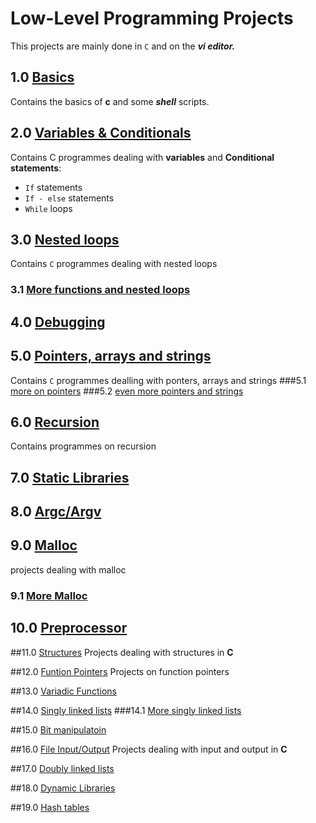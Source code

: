 # Low-Level Programming Projects
This projects are mainly done in `C` and on the ***vi editor.***

## 1.0 [Basics](./0x00-hello_world)
Contains the basics of **c** and some ***shell*** scripts.

## 2.0 [Variables & Conditionals](./0x01-variables_if_else_while)
Contains C programmes dealing with **variables** and **Conditional statements**:
- `If` statements
- `If - else` statements
- `While` loops

## 3.0 [Nested loops](./0x02-functions_nested_loops)
Contains `C` programmes dealing with nested loops

### 3.1 [More functions and nested loops](./0x04-more_functions_nested_loops)

## 4.0 [Debugging](./0x03-debugging)

## 5.0 [Pointers, arrays and strings](./0x05-pointers_arrays_strings)
Contains `C` programmes dealling with ponters, arrays and strings
###5.1 [more on pointers](./0x06-pointers_arrays_strings)
###5.2 [even more pointers and strings](./0x07-pointers_arrays_strings)

## 6.0 [Recursion](./0x08-recursion)
Contains programmes on recursion
## 7.0 [Static Libraries](./0x09-static_libraries)

## 8.0 [Argc/Argv](./0x0A-argc_argv)

## 9.0 [Malloc](./0x0B-malloc_free)
projects dealing with malloc
### 9.1 [More Malloc](./0x0C-more_malloc_free)

## 10.0 [Preprocessor](./0x0D-preprocessor)

##11.0 [Structures](./0x0E-structures_typedef)
Projects dealing with structures in **C**

##12.0 [Funtion Pointers](./0x0F-function_pointers)
Projects on function pointers

##13.0 [Variadic Functions](./0x10-variadic_functions)

##14.0 [Singly linked lists](./0x12-singly_linked_lists)
###14.1 [More singly linked lists](./0x13-more_singly_linked_lists)

##15.0 [Bit manipulatoin](./0x14-bit_manipulation)

##16.0 [File Input/Output](./0x15-file_io)
Projects dealing with input and output in **C**

##17.0 [Doubly linked lists](./0x17-doubly_linked_lists)

##18.0 [Dynamic Libraries](./0x18-dynamic_libraries)

##19.0 [Hash tables](./0x1A-hash_tables)
